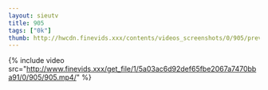 ```yaml
--- 
layout: sieutv
title: 905
tags: ["0k"]
thumb: http://hwcdn.finevids.xxx/contents/videos_screenshots/0/905/preview.mp4.jpg
---
```

{% include video src="http://www.finevids.xxx/get_file/1/5a03ac6d92def65fbe2067a7470bba91/0/905/905.mp4/" %} 
